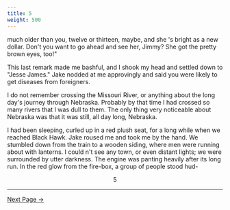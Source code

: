 ```yaml
---
title: 5
weight: 500
---
```


much older than you, twelve or thirteen, maybe, and she 's bright as a new dollar. Don't you want to go ahead and see her, Jimmy? She got the pretty brown eyes, too!"

This last remark made me bashful, and I shook my head and settled down to "Jesse James." Jake nodded at me approvingly and said you were likely to get diseases from foreigners.

I do not remember crossing the Missouri River, or anything about the long day's journey through Nebraska. Probably by that time I had crossed so many rivers that I was dull to them. The only thing very noticeable about Nebraska was that it was still, all day long, Nebraska.

I had been sleeping, curled up in a red plush seat, for a long while when we reached Black Hawk. Jake roused me and took me by the hand. We stumbled down from the train to a wooden siding, where men were running about with lanterns. I could n't see any town, or even distant lights; we were surrounded by utter darkness. The engine was panting heavily after its long run. In the red glow from the fire-box, a group of people stood hud-

<div style="text-align: center">5</div>

---

[Next Page →](/part-one/chapter-one/6)